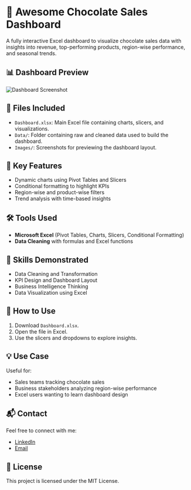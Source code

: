 # 🍫 Awesome Chocolate Sales Dashboard

A fully interactive Excel dashboard to visualize chocolate sales data with insights into revenue, top-performing products, region-wise performance, and seasonal trends.

## 📊 Dashboard Preview
![Dashboard Screenshot](Images/dashboard_screenshot.png)

## 📁 Files Included
- `Dashboard.xlsx`: Main Excel file containing charts, slicers, and visualizations.
- `Data/`: Folder containing raw and cleaned data used to build the dashboard.
- `Images/`: Screenshots for previewing the dashboard layout.

## 🧠 Key Features
- Dynamic charts using Pivot Tables and Slicers
- Conditional formatting to highlight KPIs
- Region-wise and product-wise filters
- Trend analysis with time-based insights

## 🛠️ Tools Used
- **Microsoft Excel** (Pivot Tables, Charts, Slicers, Conditional Formatting)
- **Data Cleaning** with formulas and Excel functions

## 🧩 Skills Demonstrated
- Data Cleaning and Transformation
- KPI Design and Dashboard Layout
- Business Intelligence Thinking
- Data Visualization using Excel

## 📝 How to Use
1. Download `Dashboard.xlsx`.
2. Open the file in Excel.
3. Use the slicers and dropdowns to explore insights.

## 💡 Use Case
Useful for:
- Sales teams tracking chocolate sales
- Business stakeholders analyzing region-wise performance
- Excel users wanting to learn dashboard design

## 📬 Contact
Feel free to connect with me:
- [LinkedIn](https://linkedin.com/in/yourname)
- [Email](mailto:your.email@example.com)

## 📄 License
This project is licensed under the MIT License.
